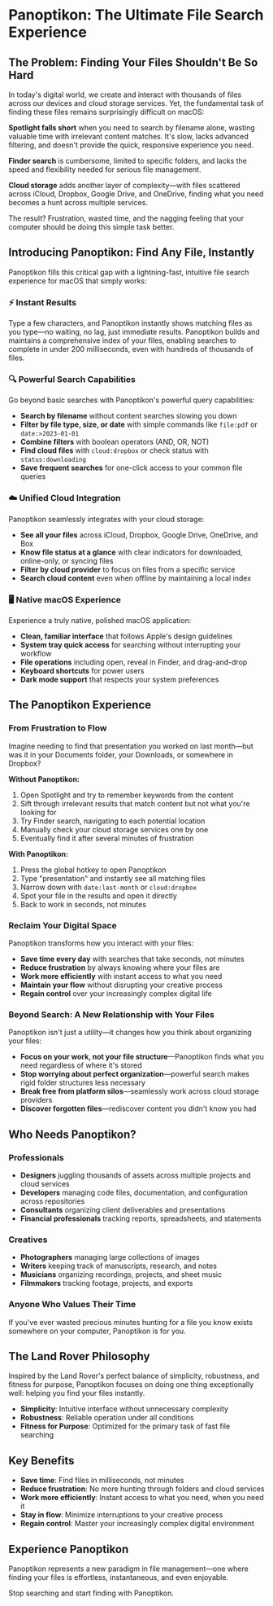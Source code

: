 # Panoptikon: The Ultimate File Search Experience

## The Problem: Finding Your Files Shouldn't Be So Hard

In today's digital world, we create and interact with thousands of files across our devices and cloud storage services. Yet, the fundamental task of finding these files remains surprisingly difficult on macOS:

**Spotlight falls short** when you need to search by filename alone, wasting valuable time with irrelevant content matches. It's slow, lacks advanced filtering, and doesn't provide the quick, responsive experience you need.

**Finder search** is cumbersome, limited to specific folders, and lacks the speed and flexibility needed for serious file management.

**Cloud storage** adds another layer of complexity—with files scattered across iCloud, Dropbox, Google Drive, and OneDrive, finding what you need becomes a hunt across multiple services.

The result? Frustration, wasted time, and the nagging feeling that your computer should be doing this simple task better.

## Introducing Panoptikon: Find Any File, Instantly

Panoptikon fills this critical gap with a lightning-fast, intuitive file search experience for macOS that simply works:

### ⚡ Instant Results

Type a few characters, and Panoptikon instantly shows matching files as you type—no waiting, no lag, just immediate results. Panoptikon builds and maintains a comprehensive index of your files, enabling searches to complete in under 200 milliseconds, even with hundreds of thousands of files.

### 🔍 Powerful Search Capabilities

Go beyond basic searches with Panoptikon's powerful query capabilities:

- **Search by filename** without content searches slowing you down
- **Filter by file type, size, or date** with simple commands like `file:pdf` or `date:>2023-01-01`
- **Combine filters** with boolean operators (AND, OR, NOT)
- **Find cloud files** with `cloud:dropbox` or check status with `status:downloading`
- **Save frequent searches** for one-click access to your common file queries

### ☁️ Unified Cloud Integration

Panoptikon seamlessly integrates with your cloud storage:

- **See all your files** across iCloud, Dropbox, Google Drive, OneDrive, and Box
- **Know file status at a glance** with clear indicators for downloaded, online-only, or syncing files
- **Filter by cloud provider** to focus on files from a specific service
- **Search cloud content** even when offline by maintaining a local index

### 🖥️ Native macOS Experience

Experience a truly native, polished macOS application:

- **Clean, familiar interface** that follows Apple's design guidelines
- **System tray quick access** for searching without interrupting your workflow
- **File operations** including open, reveal in Finder, and drag-and-drop
- **Keyboard shortcuts** for power users
- **Dark mode support** that respects your system preferences

## The Panoptikon Experience

### From Frustration to Flow

Imagine needing to find that presentation you worked on last month—but was it in your Documents folder, your Downloads, or somewhere in Dropbox?

**Without Panoptikon:**
1. Open Spotlight and try to remember keywords from the content
2. Sift through irrelevant results that match content but not what you're looking for
3. Try Finder search, navigating to each potential location
4. Manually check your cloud storage services one by one
5. Eventually find it after several minutes of frustration

**With Panoptikon:**
1. Press the global hotkey to open Panoptikon
2. Type "presentation" and instantly see all matching files
3. Narrow down with `date:last-month` or `cloud:dropbox`
4. Spot your file in the results and open it directly
5. Back to work in seconds, not minutes

### Reclaim Your Digital Space

Panoptikon transforms how you interact with your files:

- **Save time every day** with searches that take seconds, not minutes
- **Reduce frustration** by always knowing where your files are
- **Work more efficiently** with instant access to what you need
- **Maintain your flow** without disrupting your creative process
- **Regain control** over your increasingly complex digital life

### Beyond Search: A New Relationship with Your Files

Panoptikon isn't just a utility—it changes how you think about organizing your files:

- **Focus on your work, not your file structure**—Panoptikon finds what you need regardless of where it's stored
- **Stop worrying about perfect organization**—powerful search makes rigid folder structures less necessary
- **Break free from platform silos**—seamlessly work across cloud storage providers
- **Discover forgotten files**—rediscover content you didn't know you had

## Who Needs Panoptikon?

### Professionals

- **Designers** juggling thousands of assets across multiple projects and cloud services
- **Developers** managing code files, documentation, and configuration across repositories
- **Consultants** organizing client deliverables and presentations
- **Financial professionals** tracking reports, spreadsheets, and statements

### Creatives

- **Photographers** managing large collections of images
- **Writers** keeping track of manuscripts, research, and notes
- **Musicians** organizing recordings, projects, and sheet music
- **Filmmakers** tracking footage, projects, and exports

### Anyone Who Values Their Time

If you've ever wasted precious minutes hunting for a file you know exists somewhere on your computer, Panoptikon is for you.

## The Land Rover Philosophy

Inspired by the Land Rover's perfect balance of simplicity, robustness, and fitness for purpose, Panoptikon focuses on doing one thing exceptionally well: helping you find your files instantly.

- **Simplicity**: Intuitive interface without unnecessary complexity
- **Robustness**: Reliable operation under all conditions
- **Fitness for Purpose**: Optimized for the primary task of fast file searching

## Key Benefits

- **Save time**: Find files in milliseconds, not minutes
- **Reduce frustration**: No more hunting through folders and cloud services
- **Work more efficiently**: Instant access to what you need, when you need it
- **Stay in flow**: Minimize interruptions to your creative process
- **Regain control**: Master your increasingly complex digital environment

## Experience Panoptikon

Panoptikon represents a new paradigm in file management—one where finding your files is effortless, instantaneous, and even enjoyable.

Stop searching and start finding with Panoptikon.
